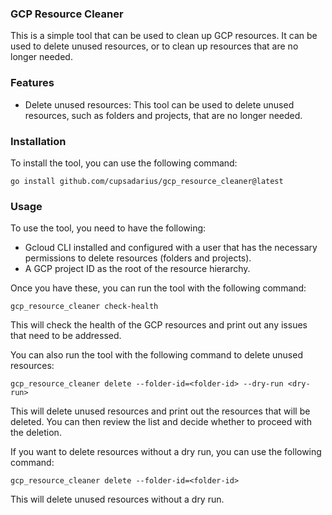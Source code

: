 ### GCP Resource Cleaner

This is a simple tool that can be used to clean up GCP resources. It can be used to delete unused resources, or to clean up resources that are no longer needed.

### Features

- Delete unused resources: This tool can be used to delete unused resources, such as folders and projects, that are no longer needed.

### Installation

To install the tool, you can use the following command:

```
go install github.com/cupsadarius/gcp_resource_cleaner@latest
```

### Usage

To use the tool, you need to have the following:

- Gcloud CLI installed and configured with a user that has the necessary permissions to delete resources (folders and projects).
- A GCP project ID as the root of the resource hierarchy.

Once you have these, you can run the tool with the following command:

```
gcp_resource_cleaner check-health
```

This will check the health of the GCP resources and print out any issues that need to be addressed.

You can also run the tool with the following command to delete unused resources:

```
gcp_resource_cleaner delete --folder-id=<folder-id> --dry-run <dry-run>
```

This will delete unused resources and print out the resources that will be deleted. You can then review the list and decide whether to proceed with the deletion.

If you want to delete resources without a dry run, you can use the following command:

```
gcp_resource_cleaner delete --folder-id=<folder-id>
```

This will delete unused resources without a dry run.

